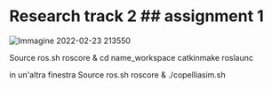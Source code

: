 # Research track 2 ## assignment 1 

![Immagine 2022-02-23 213550](https://user-images.githubusercontent.com/78663960/155403961-008ce32f-c08b-410b-8bda-84b3301b2fec.png)


Source ros.sh
roscore &
cd name_workspace
catkinmake
roslaunc

in un'altra finestra
Source ros.sh
roscore &
./copelliasim.sh
